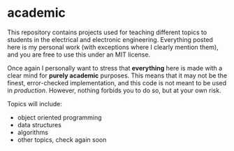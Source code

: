 # academic

This repository contains projects used for teaching different topics to students in the electrical and electronic engineering.
Everything posted here is my personal work (with exceptions where I clearly mention them), and you are free to use this under an MIT license.

Once again I personally want to stress that **everything** here is made with a clear mind for **purely academic** purposes. This means that it may not be the finest, error-checked implementation, and this code is not meant to be used in *production*. However, nothing forbids you to do so, but at your own risk.

Topics will include:
  * object oriented programming
  * data structures
  * algorithms
  * other topics, check again soon
  
